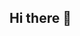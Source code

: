 ## Hi there 👋

<!--
**AIQuantumCoder/AIQuantumCoder** is a ✨ _special_ ✨ repository because its `README.md` (this file) appears on your GitHub profile.

Here are some ideas to get you started:

- 🔭 I’m currently working on Exploring Python and AI, preparing to build my first Machine Learning projects.
- 🌱 I’m currently learning Diving deeper into Machine Learning, AI, and advanced Python libraries like NumPy and pandas.
- 👯 I’m looking to collaborate on Beginner-friendly AI and Data Science projects or open-source contributions.
- 🤔 I’m looking for help with Gaining more experience in real-world AI applications and complex Python projects.
- 💬 Ask me about Python programming, AI basics, and data manipulation with pandas.
- 📫 How to reach me: Email: [masihanayeriii@gmail.com]
- 😄 Pronouns: He/Him (or your preferred pronouns).
- ⚡ Fun fact: I started coding at 14 and love exploring how AI can solve real-world problems!
-->
